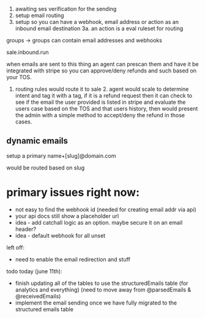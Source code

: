 1. awaiting ses verification for the sending
2. setup email routing
3. setup so you can have a webhook, email address or action as an inbound email destination
    3a. an action is a eval ruleset for routing




groups -> groups can contain email addresses and webhooks

sale.inbound.run

when emails are sent to this thing an agent can prescan them and have it be integrated with stripe so you can approve/deny refunds and such based on your TOS.

1. routing rules would route it to sale
    2. agent would scale to determine intent and tag it with a tag, if it is a refund request then it can check to see if the email the user provided is listed in stripe and evaluate the users case based on the TOS and that users history, then would present the admin with a simple method to accept/deny the refund in those cases. 


## dynamic emails

setup a primary name+[slug]@domain.com

would be routed based on slug


# primary issues right now:

- not easy to find the webhook id (needed for creating email addr via api)
- your api docs still show a placeholder url
- idea - add catchall logic as an option. maybe secure it on an email header?
- idea - default webhook for all unset




left off:

- need to enable the email redirection and stuff 


todo today (june 11th):

- finish updating all of the tables to use the structuredEmails table (for analytics and everything) (need to move away from @parsedEmails & @receivedEmails)
- implement the email sending once we have fully migrated to the structured emails table